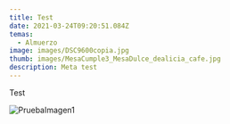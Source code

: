 ```yaml
---
title: Test
date: 2021-03-24T09:20:51.084Z
temas:
  - Almuerzo
image: images/DSC9600copia.jpg
thumb: images/MesaCumple3_MesaDulce_dealicia_cafe.jpg
description: Meta test
---
```

Test

![PruebaImagen1](images/IMG_6419.jpg "PruebaImagen1")